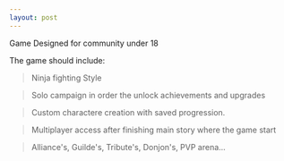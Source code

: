 ```yaml
---
layout: post
---
```


Game Designed for community under 18  

The game should include:
> Ninja fighting Style

> Solo campaign in order the unlock achievements and upgrades

> Custom charactere creation with saved progression.

> Multiplayer access after finishing main story where the game start

> Alliance's, Guilde's, Tribute's, Donjon's, PVP arena...  